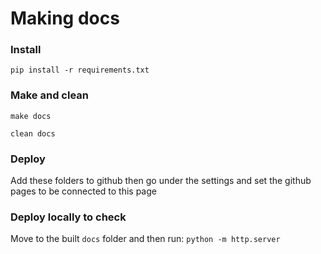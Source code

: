 # Making docs

### Install

```
pip install -r requirements.txt
```

### Make and clean

```
make docs
```

```
clean docs
```

### Deploy
Add these folders to github then go under the settings and set the github pages to be connected to this page

### Deploy locally to check

Move to the built `docs` folder and then run: `python -m http.server`